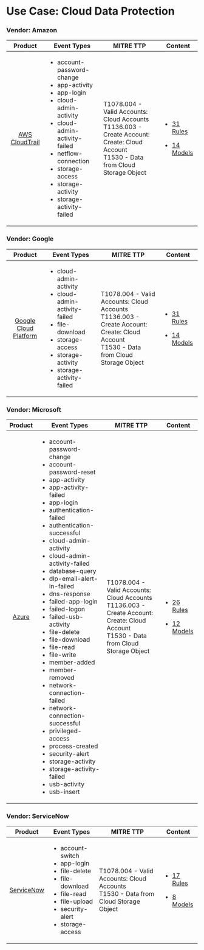 
Use Case: Cloud Data Protection
===============================

### Vendor: Amazon
|                                      Product                                       | Event Types                                                                                                                                                                                                                                                       | MITRE TTP                                                                                                                                     | Content                                                                                                                                             |
|:----------------------------------------------------------------------------------:| ----------------------------------------------------------------------------------------------------------------------------------------------------------------------------------------------------------------------------------------------------------------- | --------------------------------------------------------------------------------------------------------------------------------------------- | --------------------------------------------------------------------------------------------------------------------------------------------------- |
| [AWS CloudTrail](../DataSources/Amazon/AWS_CloudTrail/ds_amazon_aws_cloudtrail.md) | <ul><li>account-password-change</li><li>app-activity</li><li>app-login</li><li>cloud-admin-activity</li><li>cloud-admin-activity-failed</li><li>netflow-connection</li><li>storage-access</li><li>storage-activity</li><li>storage-activity-failed</li></li></ul> | T1078.004 - Valid Accounts: Cloud Accounts<br>T1136.003 - Create Account: Create: Cloud Account<br>T1530 - Data from Cloud Storage Object<br> | [<ul><li>31 Rules</li></ul><ul><li>14 Models</li></ul>](../DataSources/Amazon/AWS_CloudTrail/RM/r_m_amazon_aws_cloudtrail_Cloud_Data_Protection.md) |
### Vendor: Google
|                                                 Product                                                 | Event Types                                                                                                                                                                           | MITRE TTP                                                                                                                                     | Content                                                                                                                                                           |
|:-------------------------------------------------------------------------------------------------------:| ------------------------------------------------------------------------------------------------------------------------------------------------------------------------------------- | --------------------------------------------------------------------------------------------------------------------------------------------- | ----------------------------------------------------------------------------------------------------------------------------------------------------------------- |
| [Google Cloud Platform](../DataSources/Google/Google_Cloud_Platform/ds_google_google_cloud_platform.md) | <ul><li>cloud-admin-activity</li><li>cloud-admin-activity-failed</li><li>file-download</li><li>storage-access</li><li>storage-activity</li><li>storage-activity-failed</li></li></ul> | T1078.004 - Valid Accounts: Cloud Accounts<br>T1136.003 - Create Account: Create: Cloud Account<br>T1530 - Data from Cloud Storage Object<br> | [<ul><li>31 Rules</li></ul><ul><li>14 Models</li></ul>](../DataSources/Google/Google_Cloud_Platform/RM/r_m_google_google_cloud_platform_Cloud_Data_Protection.md) |
### Vendor: Microsoft
|                            Product                            | Event Types                                                                                                                                                                                                                                                                                                                                                                                                                                                                                                                                                                                                                                                                                                                                                                                                            | MITRE TTP                                                                                                                                     | Content                                                                                                                                 |
|:-------------------------------------------------------------:| ---------------------------------------------------------------------------------------------------------------------------------------------------------------------------------------------------------------------------------------------------------------------------------------------------------------------------------------------------------------------------------------------------------------------------------------------------------------------------------------------------------------------------------------------------------------------------------------------------------------------------------------------------------------------------------------------------------------------------------------------------------------------------------------------------------------------- | --------------------------------------------------------------------------------------------------------------------------------------------- | --------------------------------------------------------------------------------------------------------------------------------------- |
| [Azure](../DataSources/Microsoft/Azure/ds_microsoft_azure.md) | <ul><li>account-password-change</li><li>account-password-reset</li><li>app-activity</li><li>app-activity-failed</li><li>app-login</li><li>authentication-failed</li><li>authentication-successful</li><li>cloud-admin-activity</li><li>cloud-admin-activity-failed</li><li>database-query</li><li>dlp-email-alert-in-failed</li><li>dns-response</li><li>failed-app-login</li><li>failed-logon</li><li>failed-usb-activity</li><li>file-delete</li><li>file-download</li><li>file-read</li><li>file-write</li><li>member-added</li><li>member-removed</li><li>network-connection-failed</li><li>network-connection-successful</li><li>privileged-access</li><li>process-created</li><li>security-alert</li><li>storage-activity</li><li>storage-activity-failed</li><li>usb-activity</li><li>usb-insert</li></li></ul> | T1078.004 - Valid Accounts: Cloud Accounts<br>T1136.003 - Create Account: Create: Cloud Account<br>T1530 - Data from Cloud Storage Object<br> | [<ul><li>26 Rules</li></ul><ul><li>12 Models</li></ul>](../DataSources/Microsoft/Azure/RM/r_m_microsoft_azure_Cloud_Data_Protection.md) |
### Vendor: ServiceNow
|                                    Product                                     | Event Types                                                                                                                                                                           | MITRE TTP                                                                                | Content                                                                                                                                            |
|:------------------------------------------------------------------------------:| ------------------------------------------------------------------------------------------------------------------------------------------------------------------------------------- | ---------------------------------------------------------------------------------------- | -------------------------------------------------------------------------------------------------------------------------------------------------- |
| [ServiceNow](../DataSources/ServiceNow/ServiceNow/ds_servicenow_servicenow.md) | <ul><li>account-switch</li><li>app-login</li><li>file-delete</li><li>file-download</li><li>file-read</li><li>file-upload</li><li>security-alert</li><li>storage-access</li></li></ul> | T1078.004 - Valid Accounts: Cloud Accounts<br>T1530 - Data from Cloud Storage Object<br> | [<ul><li>17 Rules</li></ul><ul><li>8 Models</li></ul>](../DataSources/ServiceNow/ServiceNow/RM/r_m_servicenow_servicenow_Cloud_Data_Protection.md) |
